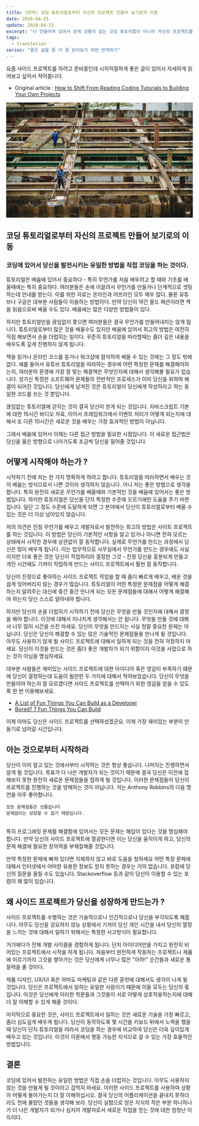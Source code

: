 ```yaml
---
title: (번역) 코딩 튜토리얼로부터 자신의 프로젝트 만들어 보기로의 이동
date: 2020-04-25
update: 2020-04-25
excerpt: "다 만들어져 있어서 문제 상황이 없는 코딩 튜토리얼이 아니라 자신의 프로젝트를 만들어 봄으로써 문제를 해결하면서 성장하는 방법"
tags:
  - translation
series: "좋은 글을 좀 더 잘 읽어보기 위한 번역하기"
---
```


요즘 사이드 프로젝트를 하려고 준비중인데 시의적절하게 좋은 글이 있어서 자세하게 읽어보고 싶어서 적어봅니다.

- Original article : [How to Shift From Reading Coding Tutorials to Building Your Own Projects](https://medium.com/better-programming/how-to-shift-from-reading-coding-tutorials-to-building-your-own-projects-a05e3d6e270c)

![feature image](https://raw.githubusercontent.com/tkhwang/tkhwang-etc/master/img/2020/04/photo-1521650775848-620150d73160.jpeg)

## 코딩 튜토리얼로부터 자신의 프로젝트 만들어 보기로의 이동

### 코딩에 있어서 당신을 발전시키는 유일한 방법을 직접 코딩을 하는 것이다.

튜토리얼은 배움에 있어서 중요하다 - 특히 무언가를 처음 배우려고 할 때와 기초를 배울때에는 특히 중요하다. 여러분들은 손에 이끌려서 무언가를 만들거나 단계적으로 셋팅하는데 안내를 받는다. 이를 위한 자료는 온라인과 어프라인 모두 매우 많다. 물론 유튜브나 구글은 대부분 사람들이 이용하는 방법이다. 만약 당신이 약간 올드 패션이라면 책을 읽음으로써 배울 수도 있다. 배움에는 많은 다양한 방법들이 있다.

하지만 튜토리얼만을 끊임없이 쫓으면 여러분들은 결국 무언가를 만들어내지는 않게 됩니다. 튜토리얼로부터 많은 것을 배울수도 있지만 배움에 있어서 최고의 방법은 여전히 직접 해보면서 손을 더럽히는 일이다. 꾸준히 튜토리얼을 따라할때는 좀더 깊은 내용을 배우도록 깊게 진행하지 않게 됩니다.

책을 읽거나 온라인 코스를 듣거나 워크샵에 참석하여 배울 수 있는 것에는 그 정도 밖에 없다. 예를 들어서 유튜브 튜토리얼을 따라하는 경우에 어떤 특정한 문제를 해결해야하는지, 여러분의 환경에 가장 잘 맞는 해결책은 무엇인지에 대해서 생각해볼 필요가 없습니다. 성가신 특정한 소프트웨어 문제들의 전반적인 프로세스가 이미 당신을 위하여 해결이 되어진 것입니다. 당신에게 남겨진 것은 튜토리얼이 당신에게 작성하라고 하는 동일한 코드를 쓰는 것 뿐입니다.

끊임없는 튜토리얼에 갇히는 것이 결국 당신이 얻게 되는 것입니다. 자바스크립트 기본에 대한 15시간 비디오 자료, 이어서 프레임워크에서 이벤트 처리가 어떻게 되는지에 대해서 또 다른 10시간은 새로운 것을 배우는 가장 효과적인 방법이 아닙니다.

그래서 배움에 있어서 이제는 다른 접근 방법을 필요한 시점입니다. 이 새로운 접근법은 당신을 옳은 방향으로 나아가도록 조금씩 당신을 밀어줄 것입니다.

## 어떻게 시작해야 하는가 ?

시작하기 전에 저는 한 가지 명확하게 하려고 합니다. 튜토리얼을 따라하면서 배우는 것이 배움는 방식으로서 나쁜 것이라 생각하지 않습니다. 아니 저는 좋은 방법으로 생각을 합니다. 특히 완전히 새로운 무언가를 배울때와 기본적인 것을 배움에 있어서는 좋은 방법입니다. 하지만 튜토리얼은 당신을 단지 특정한 수준에 오르기에만 도움을 주기 마련입니다. 일단 그 정도 수준에 도달하게 되면 그 분야에서 당신이 튜토리얼로부터 배울 수 있는 것은 더 이상 남아있지 않습니다.

저의 의견은 진정 무언가를 배우고 개발자로서 발전하는 최고의 방법은 사이트 프로젝트를 하는 것입니다. 이 방법은 당신이 기본적인 사항을 알고 있거나 아니면 전혀 모르는 상태에서 시작한 경우에 상관없이 잘 동작합니다. 실제로 무언가를 만드는 과정에서 당신은 많이 배우게 됩니다. 이는 업무적으로 사무실에서 무언가를 만드는 경우에도 사실이지만 더욱 좋은 것은 당신이 작업하리라 결정한 그것 - 진정 당신을 흥분되게 만들고 개인 시간에도 기꺼이 작업하게 만드는 사이드 프로젝트에서 훨씬 잘 동작합니다.

당신이 진정으로 좋아하는 사이드 프로젝트 작업을 할 때 좀더 빠르게 배우고, 배운 것을 쉽게 잊어버리지 않는 경우가 많습니다. 튜토리얼이 어떤 특정한 문제점을 어떻게 해결하는지 알려주는 대신에 중간 중간 만나게 되는 모든 문제점들에 대해서 어떻게 해결해야 하는지 당신 스스로 알아내야 합니다.

하지만 당신의 손을 더럽히기 시작하기 전에 당신은 무엇을 만들 것인지에 대해서 결정을 해야 합니다. 이것에 대해서 지나치게 생각해서는 안 됩니다. 무엇을 만들 것에 대해서 너무 많이 시간을 쓰진 마세요. 당신이 무엇을 만드지는 사실 정말 중요한 문제는 아닙니다. 당신은 당신이 해결할 수 있는 많은 기술적인 문제점들을 만나게 될 것입니다. 아무도 사용하기 않게 될 사이드 프로젝트에 대해서 일하게 되는 것을 전혀 걱정하지 마세요. 당신이 이것을 만드는 것은 좀더 좋은 개발자가 되기 위함이지 이것을 사업으로 하는 것이 아님을 명심하세요.

대부분 사람들은 재미있는 사이드 프로젝트에 대한 아이디어 혹은 영감이 부족하기 떄문에 당신이 결정하는데 도움이 될만한 두 가지에 대해서 적어보았습니다. 당신이 무엇을 만들어야 하는지 잘 모르겠다면 사이드 프로젝트를 선택하기 위한 영감을 얻을 수 있도록 한 번 이용해보세요.

- [A List of Fun Things You Can Build as a Developer](https://medium.com/better-programming/a-list-of-fun-things-you-can-build-as-a-developer-bc07fd21c6e3)
- [Bored? 7 Fun Things You Can Build](https://medium.com/better-programming/bored-7-fun-things-you-can-build-91833439b5d4)

이제 아마도 당신은 사이드 프로젝트를 선택하셨겠군요. 이제 가장 재미있는 부분이 만들기로 넘어갈 시간입니다.

## 아는 것으로부터 시작하라

당신이 이미 알고 있는 것에서부터 시작하는 것은 항상 좋습니다. 나머지는 진행하면서 알게 될 것입니다. 목표가 다 나은 개발자가 되는 것이기 때문에 결국 당신은 이전에 접해보지 못한 완전히 새로운 문제점들을 접하게 될 것입니다. 이러한 문제점들이 당신이 프로젝트를 진행하는 것을 방해하는 것이 아닙니다. 저는 Anthony Robbins의 다음 명언을 아주 좋아합니다.

```
모든 문제점들은 선물입니다
문제없이는 성장할 수 없기 때문입니다.
```

<br />
특히 프로그래밍 문제를 해결함에 있어서는 모든 문제는 해답이 있다는 것을 명심해야 합니다. 만약 당신의 사이드 프로젝트에 열광한다면 이는 당신을 움직이게 하고, 당신의 문제 해결에 필요한 창의력을 부채질해줄 것입니다.

만약 특정한 문제에 빠져 있다면 지체하지 않고 바로 도움을 청하세요 어떤 특정 문제에 대해서 인터넷에서 어떠한 유용한 정보도 얻지 못하는 경우는 거의 없습니다. 포럼에 당신의 질문을 올릴 수도 있습니다. Stackoverflow 등과 같이 당신이 이용할 수 있는 포럼이 꽤 많이 있습니다.

## 왜 사이드 프로젝트가 당신을 성장하게 만드는가 ?

사이드 프로젝트를 수행하는 것은 기술적으로나 인간적으로나 당신을 부각되도록 해줍니다. 아무도 당신을 강요하지 않능 상황에서 기꺼이 당신 개인 시간을 내서 당신이 열정을 느끼는 것에 대해서 일하기 위해서는 특정한 사고방식이 필요합니다.

거기에다가 전체 개발 사이클을 경험하게 됩니다. 단지 아이디어만을 가지고 완전히 비어있는 프로젝트에서 시작을 하게 됩니다. 처음부터 완전하게 작동하는 프로젝트나 제품에 이르기까지 그것을 쌓아가는 것은 당신에게 너무나 많은 "아하!" 순간들과 새로운 통찰력을 줄 것이다.

제품 디자인, UX/UI 혹은 아마도 마케팅과 같은 다른 훈련에 대해서도 생각이 나게 될 것입니다. 당신은 프로젝트에서 일하는 유일한 사람이기 때문에 이들 모두는 당신의 몫입니다. 이것은 당신에게 이러한 학문들과 그것들이 서로 어떻게 상호작용하는지에 대해 더 잘 이해할 수 있게 해줄 것이다.

마지막으로 중요한 것은, 사이드 프로젝트에서 일하는 것은 새로운 기술을 가장 빠르고, 좀더 심도깊게 배우게 됩니다. 당신이 동작하도록 몇 시간을 키보드 뒤에서 노력을 했을때 당신이 단지 튜토리얼을 따라서 코딩을 하는 경우에 비교하여 당신은 더욱 깊이있게 배우고 있는 것입니다. 이것이 이론에서 행동 가능한 지식으로 갈 수 있는 가장 효율적인 방법입니다.

## 결론

코딩에 있어서 발전하는 유일한 방법은 직접 손을 더럽히는 것입니다. 아무도 사용하지 않는 것을 만들게 될 것이라고 겁먹지 마세요. 이러한 사이드 프로젝트를 사용하여 상황이 어떻게 돌아가는지 더 잘 이해하십시오. 결국 당신의 어플리케이션을 끝내지 못하더라도 전에 몰랐던 것들을 생각해 보라. 당신이 실험으로 얻은 지식의 작은 부분 하나하나가 더 나은 개발자가 되거나 심지어 개발자로서 새로운 직업을 얻는 것에 대한 엄청난 이득이다.
